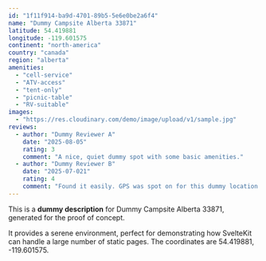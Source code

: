 ```yaml
---
id: "1f11f914-ba9d-4701-89b5-5e6e0be2a6f4"
name: "Dummy Campsite Alberta 33871"
latitude: 54.419881
longitude: -119.601575
continent: "north-america"
country: "canada"
region: "alberta"
amenities:
  - "cell-service"
  - "ATV-access"
  - "tent-only"
  - "picnic-table"
  - "RV-suitable"
images:
  - "https://res.cloudinary.com/demo/image/upload/v1/sample.jpg"
reviews:
  - author: "Dummy Reviewer A"
    date: "2025-08-05"
    rating: 3
    comment: "A nice, quiet dummy spot with some basic amenities."
  - author: "Dummy Reviewer B"
    date: "2025-07-021"
    rating: 4
    comment: "Found it easily. GPS was spot on for this dummy location."
---
```


This is a **dummy description** for Dummy Campsite Alberta 33871, generated for the proof of concept.

It provides a serene environment, perfect for demonstrating how SvelteKit can handle a large number of static pages. The coordinates are 54.419881, -119.601575.
